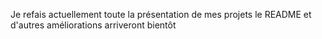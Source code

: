 Je refais actuellement toute la présentation de mes projets le README et d'autres améliorations arriveront bientôt
